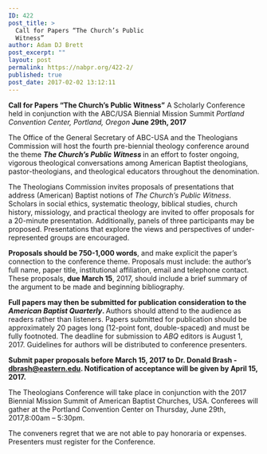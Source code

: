 ```yaml
---
ID: 422
post_title: >
  Call for Papers “The Church’s Public
  Witness”
author: Adam DJ Brett
post_excerpt: ""
layout: post
permalink: https://nabpr.org/422-2/
published: true
post_date: 2017-02-02 13:12:11
---
```

<strong>Call for Papers </strong><strong>“The Church’s Public Witness”</strong>
A Scholarly Conference held in conjunction with the ABC/USA Biennial Mission Summit
<em>Portland Convention Center, Portland, Oregon</em>
<strong>June 29</strong><strong>th</strong><strong>, 2017</strong>

The Office of the General Secretary of ABC-USA and the Theologians Commission will host the fourth pre-biennial theology conference around the theme <strong><em>The Church’s Public Witness </em></strong>in an effort to foster ongoing, vigorous theological conversations among American Baptist theologians, pastor-theologians, and theological educators throughout the denomination.

The Theologians Commission invites proposals of presentations that address (American) Baptist notions of <em>The Church’s Public Witness</em>. Scholars in social ethics, systematic theology, biblical studies, church history, missiology, and practical theology are invited to offer proposals for a 20-minute presentation. Additionally, panels of three participants may be proposed. Presentations that explore the views and perspectives of under-represented groups are encouraged.

<strong>Proposals should be 750-1,000 words</strong>, and make explicit the paper’s connection to the conference theme. Proposals must include: the author’s full name, paper title, institutional affiliation, email and telephone contact. These proposals, <strong>due <span tabindex="0" data-term="goog_1496140908">March 15</span></strong>, 2017, should include a brief summary of the argument to be made and beginning bibliography.

<strong>Full papers may then be submitted for publication consideration to the <em>American Baptist Quarterly</em>. </strong>Authors should attend to the audience as readers rather than listeners. Papers submitted for publication should be approximately 20 pages long (12-point font, double-spaced) and must be fully footnoted. The deadline for submission to <em>ABQ </em>editors is <span tabindex="0" data-term="goog_1496140909">August 1, 2017</span>. Guidelines for authors will be distributed to conference presenters.

<strong>Submit paper proposals before <span tabindex="0" data-term="goog_1496140910">March 15, 2017</span> to Dr. Donald Brash - <a href="mailto:dbrash@eastern.edu" target="_blank" rel="noopener noreferrer">dbrash@eastern.edu</a>. Notification of acceptance will be given by <span tabindex="0" data-term="goog_1496140911">April 15, 2017</span>.</strong>

The Theologians Conference will take place in conjunction with the 2017 Biennial Mission Summit of American Baptist Churches, USA. Conferees will gather at the Portland Convention Center <span tabindex="0" data-term="goog_1496140912">on Thursday</span>, June 29th, 2017,<span tabindex="0" data-term="goog_1496140913">8:00am – 5:30pm</span>.

The conveners regret that we are not able to pay honoraria or expenses. Presenters must register for the Conference.